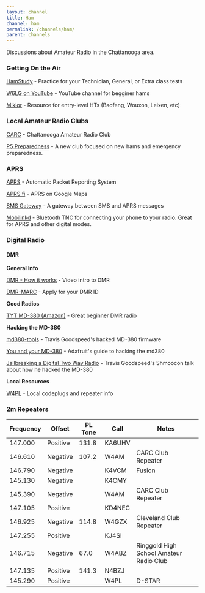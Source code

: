 ```yaml
---
layout: channel
title: Ham
channel: ham
permalink: /channels/ham/
parent: channels
---
```


Discussions about Amateur Radio in the Chattanooga area.

### Getting On the Air

[HamStudy](https://hamstudy.org) - Practice for your Technician, General, or Extra class tests

[W6LG on YouTube](https://www.youtube.com/channel/UCqdSuVdJhxb0H4OAXB7ljNw) - YouTube channel for begginer hams

[Miklor](http://miklor.com) - Resource for entry-level HTs (Baofeng, Wouxon, Leixen, etc)

### Local Amateur Radio Clubs

[CARC](http://w4am.net) - Chattanooga Amateur Radio Club

[P5 Preparedness](http://www.p5preparedness.com/index.php/56-p5-amateur-radio-club) - A new club focused on new hams and emergency preparedness.

### APRS

[APRS](http://www.aprs.org) - Automatic Packet Reporting System

[APRS.fi](http://aprs.fi) - APRS on Google Maps

[SMS Gateway](http://smsgte.wixsite.com/smsgte) - A gateway between SMS and APRS messages

[Mobilinkd](https://store.mobilinkd.com) - Bluetooth TNC for connecting your phone to your radio. Great for APRS and other digital modes.

### Digital Radio

#### DMR

**General Info**

[DMR - How it works](https://www.youtube.com/watch?v=5ZawJek5z9c) - Video intro to DMR

[DMR-MARC](https://www.dmr-marc.net/cgi-bin/trbo-database/register.cgi) - Apply for your DMR ID

**Good Radios**

[TYT MD-380 (Amazon)](https://www.amazon.com/TYT-MD-380-Moto-TRBO-Radio/dp/B00X6FYWWS) - Great beginner DMR radio

**Hacking the MD-380**

[md380-tools](https://github.com/travisgoodspeed/md380tools) - Travis Goodspeed's hacked MD-380 firmware

[You and your MD-380](https://learn.adafruit.com/tytera-md-380-dmr?view=all) - Adafruit's guide to 
hacking the md380

[Jailbreaking a Digital Two Way Radio](https://www.youtube.com/watch?v=QSq_bVX2to8) - Travis Goodspeed's Shmoocon talk about how he hacked the MD-380

**Local Resources**

[W4PL](http://www.w4pl.net/dmr-dashboard/) - Local codeplugs and repeater info

### 2m Repeaters

| Frequency | Offset  | PL Tone | Call   | Notes|
|-----------|---------|---------|--------|------|
| 147.000   | Positive| 131.8   | KA6UHV |      |
| 146.610   | Negative| 107.2   | W4AM   | CARC Club Repeater |
| 146.790   | Negative|         | K4VCM  | Fusion |
| 145.130   | Negative|         | K4CMY  |      |
| 145.390   | Negative|         | W4AM   | CARC Club Repeater |
| 147.105   | Positive|         | KD4NEC |      |
| 146.925   | Negative| 114.8   | W4GZX  | Cleveland Club Repeater|
| 147.255   | Positive|         | KJ4SI  |      |
| 146.715   | Negative| 67.0    | W4ABZ  | Ringgold High School Amateur Radio Club |
| 147.135   | Positive| 141.3   | N4BZJ  |      |
| 145.290   | Positive|         | W4PL   | D-STAR |
